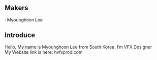 ## Makers
: Myounghoon Lee

## Introduce
Hello, My name is Myounghoon Lee from South Korea.
I’m VFX Designer <br>
My Website link is here: hvfxprod.com

